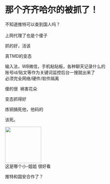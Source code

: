 # 那个齐齐哈尔的被抓了！


不知道推特可以查到国人吗？<br />
<br />
上网代理了也是个傻子

抓的好，活该

真TMD的变态

输入法，WB微信，手机粘贴板，各种聊天记录什么的<br />
账号id/贴文等作为关键词监控后台一搜就出来了<br />
必须完全网络/硬件/软件隔离

傻的很&nbsp;&nbsp;祸害花朵<img id="aimg_OZzqt" onclick="zoom(this, this.src, 0, 0, 0)" class="zoom" src="https://cdn.jsdelivr.net/gh/hishis/forum-master/public/images/patch.gif" onmouseover="img_onmouseoverfunc(this)" onload="thumbImg(this)" border="0" alt="" />

变态抓得好

炼铜搞死他，他码的

该死。

<img id="aimg_gDVUC" onclick="zoom(this, this.src, 0, 0, 0)" class="zoom" width="119" height="120" src="https://www.hostloc.com/uc_server/avatar.php?uid=50009&amp;size=big" border="0" alt="" /><br />
这是哪个小-姐姐 很好看

推特和国安合作了？<img id="aimg_x1C11" onclick="zoom(this, this.src, 0, 0, 0)" class="zoom" src="https://cdn.jsdelivr.net/gh/hishis/forum-master/public/images/patch.gif" onmouseover="img_onmouseoverfunc(this)" onload="thumbImg(this)" border="0" alt="" />
